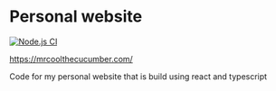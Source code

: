 # Personal website
[![Node.js CI](https://github.com/RubenG123/my-site/actions/workflows/node.js.yml/badge.svg)](https://github.com/RubenG123/my-site/actions/workflows/node.js.yml)

https://mrcoolthecucumber.com/

Code for my personal website that is build using react and typescript

